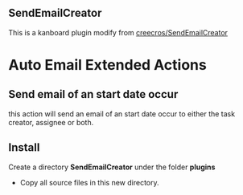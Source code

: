## SendEmailCreator
This is a kanboard plugin modify from [creecros/SendEmailCreator](https://github.com/creecros/SendEmailCreator)

# Auto Email Extended Actions

## Send email of an start date occur

this action will send an email of an start date occur to either the task creator, assignee or both.

## Install
Create a directory **SendEmailCreator** under the folder **plugins**
- Copy all source files in this new directory.

